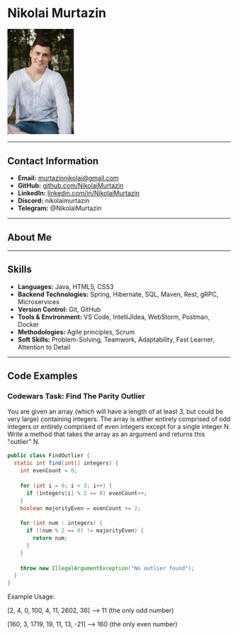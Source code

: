 # Nikolai Murtazin

<img src="images/NikolaiMurtazin.jpg" width="150" alt="Nikolai Murtazin">

---

## Contact Information

* **Email:** murtazinnikolai@gmail.com
* **GitHub:** [github.com/NikolaiMurtazin](https://github.com/NikolaiMurtazin)
* **LinkedIn:** [linkedin.com/in/NikolaiMurtazin](https://www.linkedin.com/in/nikolai-murtazin)
* **Discord:** nikolaimurtazin
* **Telegram:** @NikolaiMurtazin

---

## About Me


---

## Skills

* **Languages:** Java, HTML5, CSS3
* **Backend Technologies:** Spring, Hibernate, SQL, Maven, Rest, gRPC, Microservices
* **Version Control:** Git, GitHub
* **Tools & Environment:** VS Code, IntelliJIdea, WebStorm, Postman, Docker
* **Methodologies:** Agile principles, Scrum
* **Soft Skills:** Problem-Solving, Teamwork, Adaptability, Fast Learner, Attention to Detail

---

## Code Examples

### Codewars Task: Find The Parity Outlier

You are given an array (which will have a length of at least 3, but could be very large) containing integers. 
The array is either entirely comprised of odd integers or entirely comprised of even integers except for a single 
integer N. Write a method that takes the array as an argument and returns this "outlier" N.

```java
public class FindOutlier {
  static int find(int[] integers) {
    int evenCount = 0;
    
    for (int i = 0; i < 3; i++) {
      if (integers[i] % 2 == 0) evenCount++;
    }
    boolean majorityEven = evenCount >= 2;

    for (int num : integers) {
      if ((num % 2 == 0) != majorityEven) {
        return num;
      }
    }
    
    throw new IllegalArgumentException("No outlier found");
  }
}
```
Example Usage:

[2, 4, 0, 100, 4, 11, 2602, 36] --> 11 (the only odd number)

[160, 3, 1719, 19, 11, 13, -21] --> 160 (the only even number)